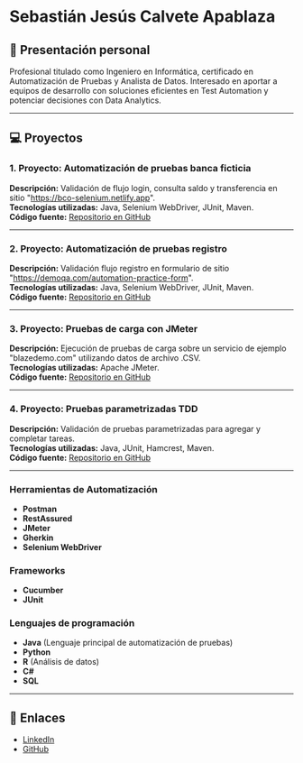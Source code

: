 # Sebastián Jesús Calvete Apablaza

## 👤 Presentación personal
Profesional titulado como Ingeniero en Informática, certificado en
Automatización de Pruebas y Analista de Datos. Interesado en aportar a
equipos de desarrollo con soluciones eficientes en Test Automation y
potenciar decisiones con Data Analytics.

---

## 💻 Proyectos

### 1. Proyecto: Automatización de pruebas banca ficticia
**Descripción:** Validación de flujo login, consulta saldo y transferencia en sitio "https://bco-selenium.netlify.app".  
**Tecnologías utilizadas:** Java, Selenium WebDriver, JUnit, Maven.  
**Código fuente:** [Repositorio en GitHub](https://github.com/4551146/banca-ficticia-bco-selenium)

---

### 2. Proyecto: Automatización de pruebas registro
**Descripción:** Validación flujo registro en formulario de sitio "https://demoqa.com/automation-practice-form".   
**Tecnologías utilizadas:** Java, Selenium WebDriver, JUnit, Maven.  
**Código fuente:** [Repositorio en GitHub](https://github.com/4551146/formulario-registro-demoqa)    

---

### 3. Proyecto: Pruebas de carga con JMeter
**Descripción:** Ejecución de pruebas de carga sobre un servicio de ejemplo "blazedemo.com" utilizando datos de archivo .CSV.  
**Tecnologías utilizadas:** Apache JMeter.  
**Código fuente:** [Repositorio en GitHub](https://github.com/4551146/QA_Solutions)  

---
### 4. Proyecto: Pruebas parametrizadas TDD
**Descripción:** Validación de pruebas parametrizadas para agregar y completar tareas.  
**Tecnologías utilizadas:** Java, JUnit, Hamcrest, Maven.  
**Código fuente:** [Repositorio en GitHub](https://github.com/4551146/parameterized-test-tdd)

---
### Herramientas de Automatización
- **Postman** 
- **RestAssured**
- **JMeter** 
- **Gherkin** 
- **Selenium WebDriver** 

### Frameworks
- **Cucumber** 
- **JUnit**

### Lenguajes de programación
- **Java** (Lenguaje principal de automatización de pruebas)
- **Python**
- **R** (Análisis de datos)
- **C#**
- **SQL**

---

## 🔗 Enlaces
- [LinkedIn](www.linkedin.com/in/sebastián-calvete-apablaza-53304920b)  
- [GitHub](https://github.com/4551146)  